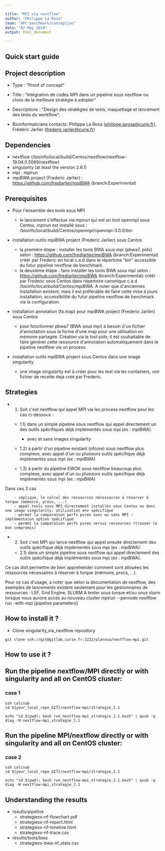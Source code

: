 ```yaml
---

title: "MPI via nextflow"
author: "Philippe La Rosa"
team: "HPC benchmark/conception"
date: "02 May 2019"
output: html_document

---
```


Quick start guide
-----------------

Project description
-------------------

- Type : "Proof of concept" 
- Title : "Intégration de codes MPI dans un pipeline sous nextflow ou choix de la meilleure stratégie à adopter"
- Descriptions : "Design des stratégies de tests, maquettage et lancement des tests du workflow".

- Bioinformaticians contacts: Philippe La Rosa (philippe.larosa@curie.fr), Frédéric Jarlier (frederic.jarlier@curie.fr)

Dependencies
------------

- nextflow (/bioinfo/local/build/Centos/nextflow/nextflow-19.04.0.5069/nextflow)
- singularity (at least the version 2.6.1)
- mpi : mpirun
- mpiBWA project (Frederic Jarlier) : https://github.com/fredjarlier/mpiBWA (branch:Experimental)


Prerequisites
------------
- Pour l'ensemble des tools sous MPI
    - le lancement s'effectue via mpirun qui est un tool openmpi sous Centos, mpirun est installé sous : /bioinfo/local/build/Centos/openmpi/openmpi-3.0.0/bin

- installation outils mpiBWA project (Frederic Jarlier) sous Centos
    - la première étape : installer les tools BWA sous mpi (pbwa7, pidx) selon :  https://github.com/fredjarlier/mpiBWA (branch:Experimental)
    créér par Frederic en local c.a.d dans le répertoire "bin" accessible du futur pipeline nextflow de benchmark .
    - la deuxième étape : faire installer les tools BWA sous mpi selon :  https://github.com/fredjarlier/mpiBWA (branch:Experimental)
    créér par Frederic sous Centos dans répertoire canonique c.a.d /bioinfo/local/build/Centos/mpiBWA. A noter que d'anciennes installation existent, mais il est préférable de faire cette mise à jours installation; accessiblilité du futur pipeline nextflow de benchmark via la configuration.

- installation annotation (fa.map) pour mpiBWA project (Frederic Jarlier) sous Centos
    - pour fonctionner pbwa7 (BWA sous mpi) à besoin d'un fichier d'annotation sous la forme d'une map pour une utilisation en mémoire partagée. Création via le tool pidx; il est souhaitable de faire générer cette ressource d'annotation automatiquement dans le pipeline nextflow via un process.

- installation outils mpiBWA project sous Centos dans une image singularity
    - une image singularity est à créer pour les test via les containers, voir fichier de recette deja créé par Frederic.


Strategies
-------------------

- 1) Soit c'est nextflow qui appel MPI via les process nextflow pour les cas ci-dessous :

    - 1.1) dans un simple pipeline sous nextflow qui appel directement un des outils spécifiques déjà implémentés sous mpi (ex : mpiBWA).
        - avec et sans images singularity

    - 1.2) à partir d'un pipeline existant (nfcore) sous nextflow plus complexe, avec appel d'un ou plusieurs outils spécifique déjà implémentés sous mpi (ex : mpiBWA)
      
    - 1.3)  à partir du pipeline EWOK sous nextflow beaucoup plus complexe, avec appel d'un ou plusieurs outils spécifique déjà implémentés sous mpi (ex : mpiBWA)
    
Dans ces 3 cas 

        - implique, le calcul des ressources nécessaires à réserver à torque (mémoire, procs, ...)
        - appel tools sous MPI directement installés sous Centos ou dans une image singularity: utilisation env spécifique
        - permet la comparaison perfs pures avec ou sans MPI : implémentaion option spécifique
        - permet la comparaison perfs pures versus ressources (trouver le bon compromis)


- 2) Soit c'est MPI qui lance nextflow qui appel ensuite directement des outils spécifique déjà implémentés sous mpi (ex : mpiBWA):

    - 2.1) dans un simple pipeline sous nextflow qui appel directement des outils spécifique déjà implémentés sous mpi (ex : mpiBWA).
    
Ce cas doit permettre de bien apprehender comment sont allouées les ressources nécessaires à réserver à torque (mémoire, procs, ...).

Pour ce cas d'usage, a noter que selon la documentation de nextflow, des exemples de lancements existent seulement pour les gestionnaires de ressources : LSF, Grid Engine, SLURM
A tester sous torque et/ou sous slurm lorsque nous aurons accès au nouveau cluster
mpirun --pernode nextflow run <your-project-name> -with-mpi [pipeline parameters]
 


How to install it ?
-------------------

- Clone singularity_via_nextflow repository

```shell
git clone ssh://git@gitlab.curie.fr:2222/plarosa/nextflow-mpi.git
```

How to use it ?
---------------


## Run the pipeline nextflow/MPI directly or with singularity and all on CentOS cluster:
### case 1

```shell
ssh calcsub 
cd ${your_local_repo_GIT}/nextflow-mpi/strategie_1.1

echo "cd $(pwd); bash run_nextflow-mpi_strategie_1.1.bash" | qsub -q diag -N nextflow-mpi_strategie_1.1

```

## Run the pipeline MPI/nextflow directly or with singularity and all on CentOS cluster:
### case 2

```shell
ssh calcsub 
cd ${your_local_repo_GIT}/nextflow-mpi/strategie_2.1

echo "cd $(pwd); bash run_nextflow-mpi_strategie_2.1.bash" | qsub -q diag -N nextflow-mpi_strategie_2.1

```

Understanding the results
-------------------------

- results/pipeline
    - strategiexx-nf-flowchart.pdf
    - strategiexx-nf-report.html 
    - strategiexx-nf-timeline.html 
    - strategiexx-nf-trace.csv
- results/tools/bwa
	- strategiexx-bwa-nf_stats.csv
